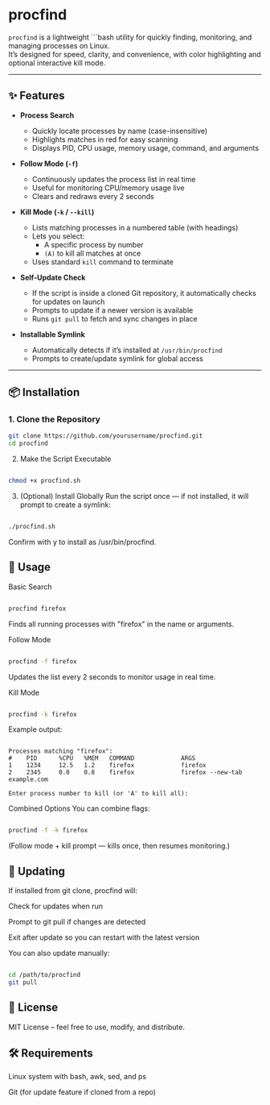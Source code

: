 # procfind

`procfind` is a lightweight ```bash utility for quickly finding, monitoring, and managing processes on Linux.  
It’s designed for speed, clarity, and convenience, with color highlighting and optional interactive kill mode.  

---

## ✨ Features

- **Process Search**
  - Quickly locate processes by name (case-insensitive)
  - Highlights matches in red for easy scanning
  - Displays PID, CPU usage, memory usage, command, and arguments

- **Follow Mode (`-f`)**
  - Continuously updates the process list in real time
  - Useful for monitoring CPU/memory usage live
  - Clears and redraws every 2 seconds

- **Kill Mode (`-k` / `--kill`)**
  - Lists matching processes in a numbered table (with headings)
  - Lets you select:
    - A specific process by number
    - `(A)` to kill all matches at once
  - Uses standard `kill` command to terminate

- **Self-Update Check**
  - If the script is inside a cloned Git repository, it automatically checks for updates on launch
  - Prompts to update if a newer version is available
  - Runs `git pull` to fetch and sync changes in place

- **Installable Symlink**
  - Automatically detects if it’s installed at `/usr/bin/procfind`
  - Prompts to create/update symlink for global access

---

## 📦 Installation

### 1. Clone the Repository
```bash
git clone https://github.com/yourusername/procfind.git
cd procfind
```

2. Make the Script Executable

```bash

chmod +x procfind.sh
```
3. (Optional) Install Globally
Run the script once — if not installed, it will prompt to create a symlink:

```bash

./procfind.sh
```
Confirm with y to install as /usr/bin/procfind.

## 🚀 Usage
Basic Search
```bash

procfind firefox
```
Finds all running processes with "firefox" in the name or arguments.

Follow Mode
```bash

procfind -f firefox
```
Updates the list every 2 seconds to monitor usage in real time.

Kill Mode
```bash

procfind -k firefox
```
Example output:

```pgsql

Processes matching "firefox":
#    PID      %CPU   %MEM   COMMAND             ARGS
1    1234     12.5   1.2    firefox             firefox
2    2345     0.0    0.8    firefox             firefox --new-tab example.com

Enter process number to kill (or 'A' to kill all): 
```

Combined Options
You can combine flags:

```bash

procfind -f -k firefox
```
(Follow mode + kill prompt — kills once, then resumes monitoring.)

## 🔄 Updating
If installed from git clone, procfind will:

Check for updates when run

Prompt to git pull if changes are detected

Exit after update so you can restart with the latest version

You can also update manually:

```bash

cd /path/to/procfind
git pull
```
## 📜 License
MIT License – feel free to use, modify, and distribute.

## 🛠 Requirements
Linux system with bash, awk, sed, and ps

Git (for update feature if cloned from a repo)